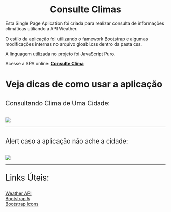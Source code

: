<h1 style="text-align: center; font-size: 2em;">Consulte Climas </h1>

<!-- ESPECIFICAÇÕES -->
<p>
  Esta Single Page Aplication foi criada para realizar consulta de informações climáticas utiliando a API Weather. 
  
  O estilo da aplicação foi utilizando o famework Bootstrap e algumas modificações internas no arquivo gloabl.css dentro da pasta css.
  
  A linguagem utilizada no projeto foi JavaScript Puro.
</p>

Acesse a SPA online: <a href="https://consult-info-city.vercel.app"><b>Consulte Clima</b></a>

<h2 style="text-align: left; font-size: 2em;">Veja dicas de como usar a aplicação</h2>

<!-- GIFS DE DICAS -->
<div style="text-align:left;">

  <p style="font-size: 1.4em; margin:2rem auto"> Consultando Clima de Uma Cidade:</p>
  <img src="images/comoConultarClima.gif" >
  <hr>
  <p style="font-size: 1.4em;margin:2rem auto"> Alert caso a aplicação não ache a cidade:</p>
  <img src="images/alert.gif" >
</div>

<!-- LINK -->
  <hr>

<div>
  <p style="font-size: 1.8em"> Links Úteis:</p>
    <a href="https://openweathermap.org/api" >   Weather API </a> 
    <br>
    <a href="https://getbootstrap.com/docs/5.1/getting-started/introduction/" >   Bootstrap 5</a>
    <br>
    <a href="https://icons.getbootstrap.com/" > Bootstrap Icons</a>

</div>
